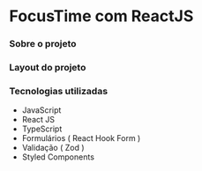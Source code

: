 # FocusTime com ReactJS

### Sobre o projeto

### Layout do projeto

### Tecnologias utilizadas

<ul>
  <li>JavaScript</li>
  <li>React JS</li>
  <li>TypeScript</li>
  <li>Formulários ( React Hook Form )</li>
  <li>Validação ( Zod ) </li>
  <li>Styled Components </li>
</ul>
